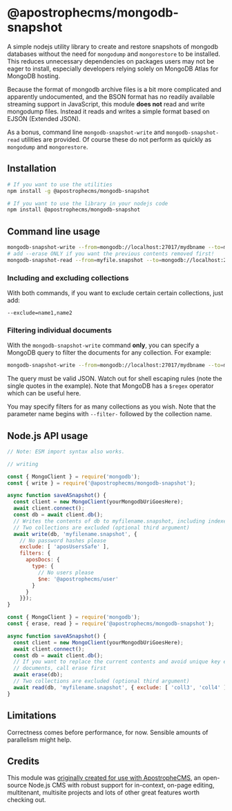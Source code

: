 # @apostrophecms/mongodb-snapshot

A simple nodejs utility library to create and restore snapshots of mongodb databases without the need for `mongodump` and `mongorestore` to be installed. This reduces unnecessary dependencies on packages users may not be eager to install, especially developers relying solely on MongoDB Atlas for MongoDB hosting.

Because the format of mongodb archive files is a bit more complicated and apparently undocumented, and the BSON format has no readily available streaming support in JavaScript, this module **does not** read and write mongodump files. Instead it reads and writes a simple format based on EJSON (Extended JSON).

As a bonus, command line `mongodb-snapshot-write` and `mongodb-snapshot-read` utilities are provided. Of course these do not perform as quickly as `mongodump` and `mongorestore`.

## Installation
```bash
# If you want to use the utilities
npm install -g @apostrophecms/mongodb-snapshot

# If you want to use the library in your nodejs code
npm install @apostrophecms/mongodb-snapshot
```

## Command line usage

```bash
mongodb-snapshot-write --from=mongodb://localhost:27017/mydbname --to=myfile.snapshot
# add --erase ONLY if you want the previous contents removed first!
mongodb-snapshot-read --from=myfile.snapshot --to=mongodb://localhost:27017/mydbname --erase
```

### Including and excluding collections

With both commands, if you want to exclude certain certain collections, just add:

```
--exclude=name1,name2
```

### Filtering individual documents

With the `mongodb-snapshot-write` command **only**, you can specify a MongoDB query to
filter the documents for any collection. For example:

```bash
mongodb-snapshot-write --from=mongodb://localhost:27017/mydbname --to=myfile.snapshot --filter-COLLECTION-NAME-HERE='{"type":"interesting"}'
```

The query must be valid JSON. Watch out for shell escaping rules (note the single quotes in the example). Note that
MongoDB has a `$regex` operator which can be useful here.

You may specify filters for as many collections as you wish. Note that the parameter name begins with `--filter-` followed by the collection name.

## Node.js API usage

```javascript
// Note: ESM import syntax also works.

// writing

const { MongoClient } = require('mongodb');
const { write } = require('@apostrophecms/mongodb-snapshot');

async function saveASnapshot() {
  const client = new MongoClient(yourMongodbUriGoesHere);
  await client.connect();
  const db = await client.db();
  // Writes the contents of db to myfilename.snapshot, including indexes
  // Two collections are excluded (optional third argument)
  await write(db, 'myfilename.snapshot', {
    // No password hashes please
    exclude: [ 'aposUsersSafe' ],
    filters: {
      aposDocs: {
        type: {
          // No users please
          $ne: '@apostrophecms/user'
        }
      }
    }});
}
```

```javascript
const { MongoClient } = require('mongodb');
const { erase, read } = require('@apostrophecms/mongodb-snapshot');

async function saveASnapshot() {
  const client = new MongoClient(yourMongodbUriGoesHere);
  await client.connect();
  const db = await client.db();
  // If you want to replace the current contents and avoid unique key errors and/or duplicate
  // documents, call erase first
  await erase(db);
  // Two collections are excluded (optional third argument)
  await read(db, 'myfilename.snapshot', { exclude: [ 'coll3', 'coll4' ]});
}
```

## Limitations

Correctness comes before performance, for now. Sensible amounts of parallelism might help.

## Credits

This module was [originally created for use with ApostropheCMS](https://apostrophecms.com), an open-source Node.js CMS with robust support for in-context, on-page editing, multitenant, multisite projects and lots of other great features worth checking out.
